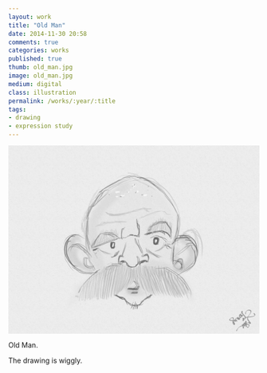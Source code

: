 ```yaml
---
layout: work
title: "Old Man"
date: 2014-11-30 20:58
comments: true
categories: works
published: true
thumb: old_man.jpg
image: old_man.jpg
medium: digital
class: illustration
permalink: /works/:year/:title
tags:
- drawing
- expression study
---
```

<img src="/images/works/old_man.jpg" align="middle"/>

Old Man.

The drawing is wiggly.